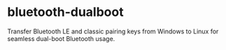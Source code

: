 # bluetooth-dualboot
Transfer Bluetooth LE and classic pairing keys from Windows to Linux for seamless dual-boot Bluetooth usage.
